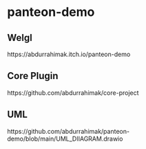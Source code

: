 # panteon-demo

<h2>Welgl</h2>
https://abdurrahimak.itch.io/panteon-demo

<h2>Core Plugin</h2>
https://github.com/abdurrahimak/core-project

<h2>UML</h2>
https://github.com/abdurrahimak/panteon-demo/blob/main/UML_DIIAGRAM.drawio

